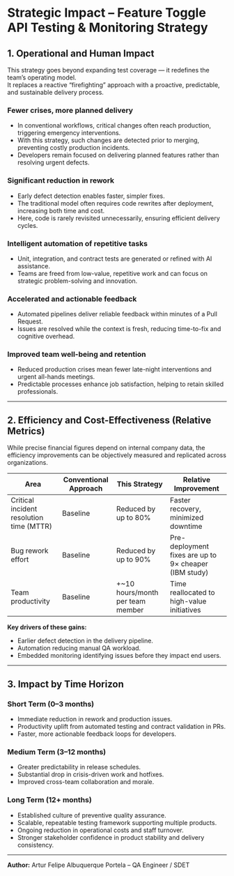 # Strategic Impact – Feature Toggle API Testing & Monitoring Strategy

## 1. Operational and Human Impact

This strategy goes beyond expanding test coverage — it redefines the team’s operating model.  
It replaces a reactive “firefighting” approach with a proactive, predictable, and sustainable delivery process.

### Fewer crises, more planned delivery  
- In conventional workflows, critical changes often reach production, triggering emergency interventions.  
- With this strategy, such changes are detected prior to merging, preventing costly production incidents.  
- Developers remain focused on delivering planned features rather than resolving urgent defects.

### Significant reduction in rework  
- Early defect detection enables faster, simpler fixes.  
- The traditional model often requires code rewrites after deployment, increasing both time and cost.  
- Here, code is rarely revisited unnecessarily, ensuring efficient delivery cycles.

### Intelligent automation of repetitive tasks  
- Unit, integration, and contract tests are generated or refined with AI assistance.  
- Teams are freed from low-value, repetitive work and can focus on strategic problem-solving and innovation.

### Accelerated and actionable feedback  
- Automated pipelines deliver reliable feedback within minutes of a Pull Request.  
- Issues are resolved while the context is fresh, reducing time-to-fix and cognitive overhead.

### Improved team well-being and retention  
- Reduced production crises mean fewer late-night interventions and urgent all-hands meetings.  
- Predictable processes enhance job satisfaction, helping to retain skilled professionals.

---

## 2. Efficiency and Cost-Effectiveness (Relative Metrics)

While precise financial figures depend on internal company data, the efficiency improvements can be objectively measured and replicated across organizations.

| Area | Conventional Approach | This Strategy | Relative Improvement |
|------|----------------------|---------------|----------------------|
| Critical incident resolution time (MTTR) | Baseline | Reduced by up to 80% | Faster recovery, minimized downtime |
| Bug rework effort | Baseline | Reduced by up to 90% | Pre-deployment fixes are up to 9× cheaper (IBM study) |
| Team productivity | Baseline | +~10 hours/month per team member | Time reallocated to high-value initiatives |

**Key drivers of these gains:**  
- Earlier defect detection in the delivery pipeline.  
- Automation reducing manual QA workload.  
- Embedded monitoring identifying issues before they impact end users.

---

## 3. Impact by Time Horizon

### Short Term (0–3 months)
- Immediate reduction in rework and production issues.  
- Productivity uplift from automated testing and contract validation in PRs.  
- Faster, more actionable feedback loops for developers.

### Medium Term (3–12 months)
- Greater predictability in release schedules.  
- Substantial drop in crisis-driven work and hotfixes.  
- Improved cross-team collaboration and morale.

### Long Term (12+ months)
- Established culture of preventive quality assurance.  
- Scalable, repeatable testing framework supporting multiple products.  
- Ongoing reduction in operational costs and staff turnover.  
- Stronger stakeholder confidence in product stability and delivery consistency.

---

**Author:** Artur Felipe Albuquerque Portela – QA Engineer / SDET
